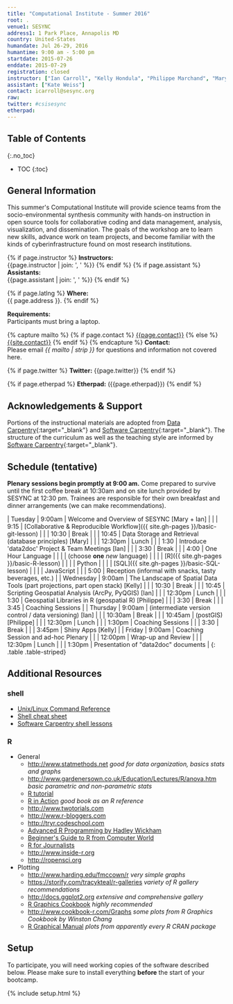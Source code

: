 ```yaml
---
title: "Computational Institute - Summer 2016"
root: .
venue1: SESYNC
address1: 1 Park Place, Annapolis MD
country: United-States
humandate: Jul 26-29, 2016
humantime: 9:00 am - 5:00 pm
startdate: 2015-07-26
enddate: 2015-07-29
registration: closed
instructor: ["Ian Carroll", "Kelly Hondula", "Philippe Marchand", "Mary Shelley"]
assistant: ["Kate Weiss"]
contact: icarroll@sesync.org
raw:
twitter: #csisesync
etherpad:
---
```


[//]: # " Edit the values in the parameter block above to be appropriate for your bootcamp. "
[//]: # " Please use three-letter month names for the 'humandate' field. "

## Table of Contents
{:.no_toc}

* TOC
{:toc}

## General Information

This summer's Computational Institute will provide science teams from the socio-environmental synthesis community with hands-on instruction in open source tools for collaborative coding and data management, analysis, visualization, and dissemination.
The goals of the workshop are to learn new skills, advance work on team projects, and become familiar with the kinds of cyberinfrastructure found on most research institutions.

[//]: # " This block displays the instructors' names if they are available. "

{% if page.instructor %}
  **Instructors:**  
  {{page.instructor | join: ', ' %}}
{% endif %}
{% if page.assistant %}
  **Assistants:**  
  {{page.assistant | join: ', ' %}}
{% endif %}

[//]: # " Modify this block to reflect the target audience for your bootcamp. "
[//]: # " In particular, if it is only open to people from a particular institution, "
[//]: # " or if specialized prerequisite knowledge is required, please mention that. "

[//]: # " This block displays the address and links to a map showing directions. "
{% if page.latlng %}
  **Where:**  
  {{ page.address }}.
{% endif %}

[//]: # " Modify the block below if there are any special requirements. "

**Requirements:**  
Participants must bring a laptop.

[//]: # " This block automatically inserts a contact email address if one has been specified for the page. "
[//]: # " If one hasn't, this block inserts the generic contact address for Software Carpentry. "

{% capture mailto %}
  {% if page.contact %}
    <a href='mailto:{{page.contact}}'>{{page.contact}}</a>
  {% else %}
    <a href='mailto:{{site.contact}}'>{{site.contact}}</a>
  {% endif %}
{% endcapture %}
**Contact:**  
Please email *{{ mailto | strip }}* for questions and information not covered here.

{% if page.twitter %}
  **Twitter:** {{page.twitter}}
{% endif %}

{% if page.etherpad %}
  **Etherpad:** ({{page.etherpad}})
{% endif %}

## Acknowledgements & Support
Portions of the instructional materials are adopted from [Data Carpentry](http://www.datacarpentry.org){:target="_blank"} and [Software Carpentry](http://software-carpentry.org){:target="_blank"}.
The structure of the curriculum as well as the teaching style are informed by [Software Carpentry](http://software-carpentry.org){:target="_blank"}.

[//]: # " Edit this block to show the syllabus and schedule for your bootcamp. "

## Schedule (tentative)

**Plenary sessions begin promptly at 9:00 am.** Come prepared to survive until the first coffee break at 10:30am and on site lunch provided by SESYNC at 12:30 pm. Trainees are responsible for their own breakfast and dinner arrangements (we can make recommendations).

[//]: # " Bracketed [name] is the presenter, who is not necessarilly responsible for preparing material "

| Tuesday   | 9:00am  | Welcome and Overview of SESYNC [Mary + Ian]                                     |
|           | 9:15    | [Collaborative & Reproducible Workflow]({{ site.gh-pages }}/basic-git-lesson)   |
|           | 10:30   | Break                                                                           |
|           | 10:45   | Data Storage and Retrieval (database principles) [Mary]                         |
|           | 12:30pm | Lunch                                                                           |
|           | 1:30    | Introduce 'data2doc' Project & Team Meetings [Ian]                              |
|           | 3:30    | Break                                                                           |
|           | 4:00    | One Hour Language                                                               |
|           |         | (choose **one** *new* language)                                                 |
|           |         | [R]({{ site.gh-pages }}/basic-R-lesson)                                         |
|           |         | Python                                                                          |
|           |         | [SQL]({{ site.gh-pages }}/basic-SQL-lesson)                                     |
|           |         | JavaScript                                                                      |
|           | 5:00    | Reception (informal with snacks, tasty beverages, etc.)                         |
| Wednesday | 9:00am  | The Landscape of Spatial Data Tools (part projections, part open stack) [Kelly] |
|           | 10:30   | Break                                                                           |
|           | 10:45   | Scripting Geospatial Analysis (ArcPy, PyQGIS) [Ian]                             |
|           | 12:30pm | Lunch                                                                           |
|           | 1:30    | Geospatial Libraries in R (geospatial R) [Philippe]                             |
|           | 3:30    | Break                                                                           |
|           | 3:45    | Coaching Sessions                                                               |
| Thursday  | 9:00am  | (intermediate version control / data versioning) [Ian]                          |
|           | 10:30am | Break                                                                           |
|           | 10:45am | (postGIS) [Philippe]                                                            |
|           | 12:30pm | Lunch                                                                           |
|           | 1:30pm  | Coaching Sessions                                                               |
|           | 3:30    | Break                                                                           |
|           | 3:45pm  | Shiny Apps [Kelly]                                                              |
| Friday    | 9:00am  | Coaching Session and ad-hoc Plenary                                             |
|           | 12:00pm | Wrap-up and Review                                                              |
|           | 12:30pm | Lunch                                                                           |
|           | 1:30pm  | Presentation of "data2doc" documents                                            |
{: .table .table-striped}

[//]: # " Edit the setup instructions in _includes/setup.html to reflect your bootcamp. "
[//]: # " (In particular, most bootcamps teach either Python or R, not both.) "

## Additional Resources

### shell

+ [Unix/Linux Command Reference](http://fosswire.com/post/2007/08/unixlinux-command-cheat-sheet/)
+ [Shell cheat sheet](https://github.com/swcarpentry/boot-camps/blob/master/shell/shell_cheatsheet.md)
+ [Software Carpentry shell lessons](http://software-carpentry.org/v4/shell/index.html)

### R

+ General
    + <http://www.statmethods.net> *good for data organization, basics stats and graphs*
	+ <http://www.gardenersown.co.uk/Education/Lectures/R/anova.htm> *basic parametric and non-parametric stats*
	+ [R tutorial](http://www.cyclismo.org/tutorial/R/index.html)
    + [R in Action](http://www.amazon.com/R-Action-Robert-Kabacoff/dp/1935182390) *good book as an R reference*
	+ <http://www.twotorials.com>
	+ <http://www.r-bloggers.com>
	+ <http://tryr.codeschool.com>
	+ [Advanced R Programming by Hadley Wickham](http://adv-r.had.co.nz)
	+ [Beginner's Guide to R from Computer World](http://www.computerworld.com/s/article/9239625/Beginner_s_guide_to_R_Introduction)
	+ [R for Journalists](http://www.scoop.it/t/r-for-journalistS)
	+ <http://www.inside-r.org> 
	+ <http://ropensci.org>
+ Plotting
    + <http://www.harding.edu/fmccown/r> *very simple graphs*
	+ <https://storify.com/tracykteal/r-galleries> *variety of R gallery recommendations*
	+ <http://docs.ggplot2.org> *extensive and comprehensive gallery*
	+ [R Graphics Cookbook](http://www.amazon.com/R-Graphics-Cookbook-Winston-Chang-ebook/dp/B00AJ5X7W4) *highly recommended*
    + <http://www.cookbook-r.com/Graphs> *some plots from R Graphics Cookbook by Winston Chang*
	+ [R Graphical Manual](http://rgm3.lab.nig.ac.jp/RGM/R_image_list?page=665&init=true) *plots from apparently every R CRAN package*


## Setup

To participate, you will need working copies of the software described below.
Please make sure to install everything **before** the start of your bootcamp.

{% include setup.html %}
